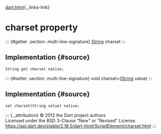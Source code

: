 [dart:html](../../dart-html/dart-html-library){._links-link}

charset property
================

::: {#getter .section .multi-line-signature}
[String](../../dart-core/string-class) charset
:::

Implementation {#source}
--------------

``` {.language-dart data-language="dart"}
String get charset native;
```

::: {#setter .section .multi-line-signature}
void charset=([String](../../dart-core/string-class) value)
:::

Implementation {#source}
--------------

``` {.language-dart data-language="dart"}
set charset(String value) native;
```

::: {._attribution}
© 2012 the Dart project authors\
Licensed under the BSD 3-Clause \"New\" or \"Revised\" License.\
<https://api.dart.dev/stable/2.18.5/dart-html/ScriptElement/charset.html>
:::
